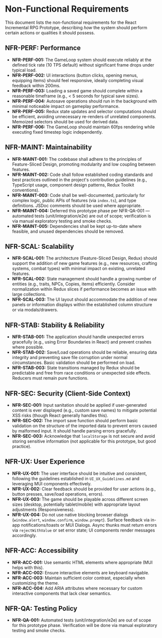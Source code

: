 # Non-Functional Requirements

This document lists the non-functional requirements for the React Incremental RPG Prototype, describing *how* the system should perform certain actions or qualities it should possess.

## NFR-PERF: Performance

*   **NFR-PERF-001:** The GameLoop system should execute reliably at the defined tick rate (10 TPS default) without significant frame drops under typical load.
*   **NFR-PERF-002:** UI interactions (button clicks, opening menus, equipping items) should feel responsive, ideally completing visual feedback within 200ms.
*   **NFR-PERF-003:** Loading a saved game should complete within a reasonable timeframe (e.g., < 5 seconds for typical save sizes).
*   **NFR-PERF-004:** Autosave operations should run in the background with minimal noticeable impact on gameplay performance.
*   **NFR-PERF-005:** Redux state updates and selector computations should be efficient, avoiding unnecessary re-renders of unrelated components. Memoized selectors should be used for derived data.
*   **NFR-PERF-006:** The GameLoop should maintain 60fps rendering while executing fixed timestep logic independently.

## NFR-MAINT: Maintainability

*   **NFR-MAINT-001:** The codebase shall adhere to the principles of Feature-Sliced Design, promoting modularity and low coupling between features.
*   **NFR-MAINT-002:** Code shall follow established coding standards and best practices outlined in the project's contribution guidelines (e.g., TypeScript usage, component design patterns, Redux Toolkit conventions).
*   **NFR-MAINT-003:** Code shall be well-documented, particularly for complex logic, public APIs of features (via `index.ts`), and type definitions. JSDoc comments should be used where appropriate.
*   **NFR-MAINT-004:** Deferred this prototype phase per NFR-QA-001 — automated tests (unit/integration/e2e) are out of scope; verification is via manual exploratory testing and smoke checks.
*   **NFR-MAINT-005:** Dependencies shall be kept up-to-date where feasible, and unused dependencies should be removed.

## NFR-SCAL: Scalability

*   **NFR-SCAL-001:** The architecture (Feature-Sliced Design, Redux) should support the addition of new game features (e.g., new resources, crafting systems, combat types) with minimal impact on existing, unrelated features.
*   **NFR-SCAL-002:** State management should handle a growing number of entities (e.g., traits, NPCs, Copies, items) efficiently. Consider normalization within Redux slices if performance becomes an issue with large collections.
*   **NFR-SCAL-003:** The UI layout should accommodate the addition of new panels or information displays within the established column structure or via modals/drawers.

## NFR-STAB: Stability & Reliability

*   **NFR-STAB-001:** The application should handle unexpected errors gracefully (e.g., using Error Boundaries in React) and prevent crashes where possible.
*   **NFR-STAB-002:** Save/Load operations should be reliable, ensuring data integrity and preventing save file corruption under normal circumstances. Basic validation should be performed on load.
*   **NFR-STAB-003:** State transitions managed by Redux should be predictable and free from race conditions or unexpected side effects. Reducers must remain pure functions.

## NFR-SEC: Security (Client-Side Context)

*   **NFR-SEC-001:** Input sanitation should be applied if user-generated content is ever displayed (e.g., custom save names) to mitigate potential XSS risks (though React generally handles this).
*   **NFR-SEC-002:** The import save function should perform basic validation on the structure of the imported data to prevent errors caused by malformed input. It should handle parsing errors gracefully.
*   **NFR-SEC-003:** Acknowledge that `localStorage` is not secure and avoid storing sensitive information (not applicable for this prototype, but good practice).

## NFR-UX: User Experience

*   **NFR-UX-001:** The user interface should be intuitive and consistent, following the guidelines established in `UI_UX_Guidelines.md` and leveraging MUI components effectively.
*   **NFR-UX-002:** Clear feedback should be provided for user actions (e.g., button presses, save/load operations, errors).
*   **NFR-UX-003:** The game should be playable across different screen sizes (desktop, potentially tablet/mobile) with appropriate layout adjustments (Responsiveness).
*   **NFR-UX-004:** Do not use native blocking browser dialogs (`window.alert`, `window.confirm`, `window.prompt`). Surface feedback via in-app notifications/toasts or MUI Dialogs. Async thunks must return errors via `rejectWithValue` or set error state; UI components render messages accordingly.

## NFR-ACC: Accessibility

*   **NFR-ACC-001:** Use semantic HTML elements where appropriate (MUI helps with this).
*   **NFR-ACC-002:** Ensure interactive elements are keyboard navigable.
*   **NFR-ACC-003:** Maintain sufficient color contrast, especially when customizing the theme.
*   **NFR-ACC-004:** Add ARIA attributes where necessary for custom interactive components that lack clear semantics.
## NFR-QA: Testing Policy

*   **NFR-QA-001:** Automated tests (unit/integration/e2e) are out of scope for this prototype phase. Verification will be done via manual exploratory testing and smoke checks.
